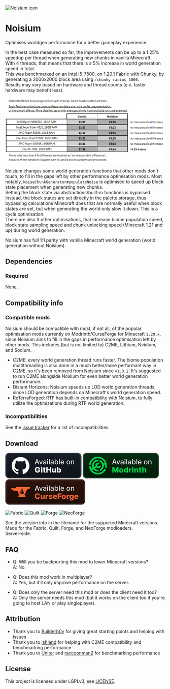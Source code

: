 ![Noisium icon](docs/assets/icon/icon_128x128.png)

# Noisium

Optimises worldgen performance for a better gameplay experience.

In the best case measured so far, the improvements can be up to a 1.25% speedup per thread when generating new chunks in vanilla
Minecraft.  
With 4 threads, that means that there is a 5% increase in world generation speed in total.  
This was benchmarked on an Intel i5-7500, on 1.20.1 Fabric with Chunky, by generating a 2000x2000 block area using `/chunky radius 1000`.  
Results may vary based on hardware and thread counts (e.x. faster hardware may benefit less).

![5 CPU benchmarks, by Uniter, raccoonman2 and ishland](docs/benchmarks/5_cpu_benchmarks_by_uniter_raccoonman2_and_ishland.png)

Noisium changes some world generation functions that other mods don't touch, to fill in the gaps left by other performance optimisation
mods.
Most notably, `NoiseChunkGenerator#populateNoise` is optimised to speed up block state placement when generating new chunks.  
Setting the block state via abstractions/built-in functions is bypassed. Instead, the block states are set directly in the palette storage,
thus bypassing calculations Minecraft does that are normally useful when block states are set, but when generating the world only slow it
down. This is a cycle optimisation.  
There are also 3 other optimisations, that increase biome population speed, block state sampling speed and chunk unlocking speed (Minecraft
1.21 and up) during world generation.

Noisium has full 1:1 parity with vanilla Minecraft world generation (world generation without Noisium).

## Dependencies

### Required

None.

## Compatibility info

### Compatible mods

Noisium should be compatible with most, if not all, of the popular optimisation mods currently on Modrinth/CurseForge for
Minecraft `1.20.x`, since Noisium aims to fill in the gaps in performance optimisation left by other mods.
This includes (but is not limited to) C2ME, Lithium, Nvidium, and Sodium.

- C2ME: every world generation thread runs faster. The biome population multithreading is also done in a much better/more performant way in
  C2ME, so it's been removed from Noisium since `v1.0.2`. It's suggested to run C2ME alongside Noisium for even better world generation
  performance.
- Distant Horizons: Noisium speeds up LOD world generation threads, since LOD generation depends on Minecraft's world generation speed.
- ReTerraForged: RTF has built-in compatibility with Noisium, to fully utilize the optimisations during RTF world generation.

### Incompatibilities

See the [issue tracker](https://github.com/Steveplays28/noisium/issues?q=is%3Aissue+is%3Aopen+sort%3Aupdated-desc+label%3Acompatibility) for
a list of incompatibilities.

## Download

[![GitHub](https://github.com/intergrav/devins-badges/raw/2dc967fc44dc73850eee42c133a55c8ffc5e30cb/assets/cozy/available/github_vector.svg)](https://github.com/Steveplays28/noisium)
[![Modrinth](https://github.com/intergrav/devins-badges/raw/2dc967fc44dc73850eee42c133a55c8ffc5e30cb/assets/cozy/available/modrinth_vector.svg)](https://modrinth.com/mod/noisium)
[![CurseForge](https://github.com/intergrav/devins-badges/raw/2dc967fc44dc73850eee42c133a55c8ffc5e30cb/assets/cozy/available/curseforge_vector.svg)](https://www.curseforge.com/minecraft/mc-mods/noisium)

![Fabric](https://github.com/intergrav/devins-badges/raw/2dc967fc44dc73850eee42c133a55c8ffc5e30cb/assets/compact/supported/fabric_vector.svg)
![Quilt](https://github.com/intergrav/devins-badges/raw/2dc967fc44dc73850eee42c133a55c8ffc5e30cb/assets/compact/supported/quilt_vector.svg)
![Forge](https://github.com/intergrav/devins-badges/raw/2dc967fc44dc73850eee42c133a55c8ffc5e30cb/assets/compact/supported/forge_vector.svg)
![NeoForge](docs/assets/badges/compact/supported/neoforge_vector.svg)

See the version info in the filename for the supported Minecraft versions.  
Made for the Fabric, Quilt, Forge, and NeoForge modloaders.  
Server-side.

## FAQ

- Q: Will you be backporting this mod to lower Minecraft versions?  
  A: No.

- Q: Does this mod work in multiplayer?  
  A: Yes, but it'll only improve performance on the server.

- Q: Does only the server need this mod or does the client need it too?  
  A: Only the server needs this mod (but it works on the client too if you're going to host LAN or play singleplayer).

## Attribution

- Thank you to [Builderb0y](https://modrinth.com/user/Builderb0y) for giving great starting points and helping with issues
- Thank you to [ishland](https://github.com/ishland) for helping with C2ME compatibility and benchmarking performance
- Thank you to [Uniter](https://github.com/Uniter343) and [raccoonman2](https://github.com/racoonman2) for benchmarking performance

## License

This project is licensed under LGPLv3, see [LICENSE](https://github.com/Steveplays28/noisium/blob/main/LICENSE).
